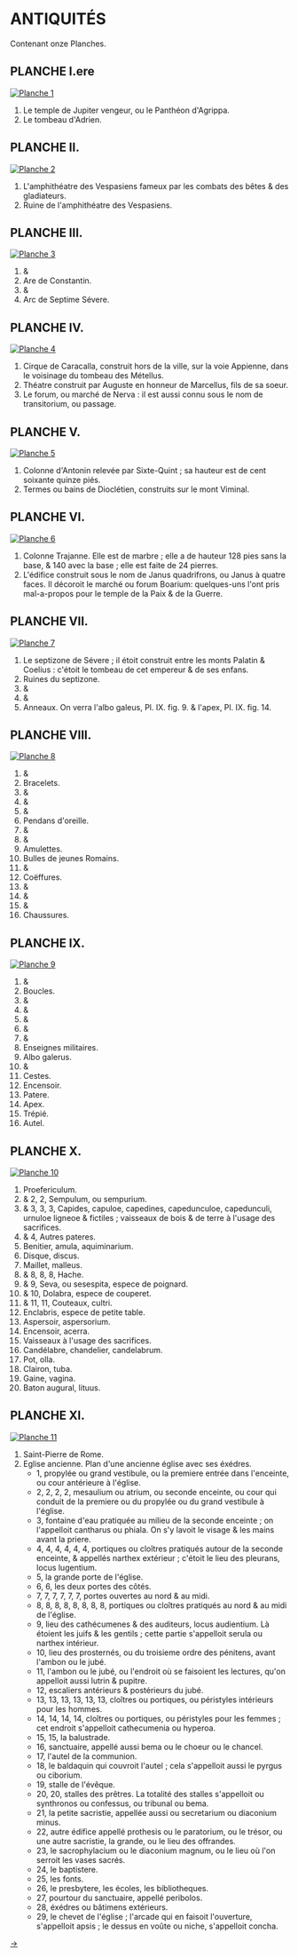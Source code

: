 ANTIQUITÉS
==========

Contenant onze Planches.


PLANCHE I.ere
-------------

[![Planche 1](Planche_01.jpeg)](Planche_01.jpeg)

1. Le temple de Jupiter vengeur, ou le Panthéon d'Agrippa.
2. Le tombeau d'Adrien.


PLANCHE II.
-----------

[![Planche 2](Planche_02.jpeg)](Planche_02.jpeg)

1. L'amphithéatre des Vespasiens fameux par les combats des bêtes & des gladiateurs.
2. Ruine de l'amphithéatre des Vespasiens.


PLANCHE III.
------------

[![Planche 3](Planche_03.jpeg)](Planche_03.jpeg)

1. &
2. Are de Constantin.
3. &
4. Arc de Septime Sévere.


PLANCHE IV.
-----------

[![Planche 4](Planche_04.jpeg)](Planche_04.jpeg)

1. Cirque de Caracalla, construit hors de la ville, sur la voie Appienne, dans le voisinage du tombeau des Métellus.
2. Théatre construit par Auguste en honneur de Marcellus, fils de sa soeur.
3. Le forum, ou marché de Nerva : il est aussi connu sous le nom de transitorium, ou passage.


PLANCHE V.
----------

[![Planche 5](Planche_05.jpeg)](Planche_05.jpeg)

1. Colonne d'Antonin relevée par Sixte-Quint ; sa hauteur est de cent soixante quinze piés.
2. Termes ou bains de Dioclétien, construits sur le mont Viminal.


PLANCHE VI.
-----------

[![Planche 6](Planche_06.jpeg)](Planche_06.jpeg)

1. Colonne Trajanne. Elle est de marbre ; elle a de hauteur 128 pies sans la base, & 140 avec la base ; elle est faite de 24 pierres.
2. L'édifice construit sous le nom de Janus quadrifrons, ou Janus à quatre faces. Il décoroit le marché ou forum Boarium: quelques-uns l'ont pris mal-a-propos pour le temple de la Paix & de la Guerre.


PLANCHE VII.
------------

[![Planche 7](Planche_07.jpeg)](Planche_07.jpeg)

1. Le septizone de Sévere ; il étoit construit entre les monts Palatin & Coelius : c'étoit le tombeau de cet empereur & de ses enfans.
2. Ruines du septizone.
1. &
2. &
3. Anneaux. On verra l'albo galeus, Pl. IX. fig. 9. & l'apex, Pl. IX. fig. 14.


PLANCHE VIII.
-------------

[![Planche 8](Planche_08.jpeg)](Planche_08.jpeg)

1. &
2. Bracelets.
3. &
4. &
5. &
6. Pendans d'oreille.
7. &
8. &
9. Amulettes.
10. Bulles de jeunes Romains.
11. &
12. Coëffures.
13. &
14. &
15. &
16. Chaussures.


PLANCHE IX.
-----------

[![Planche 9](Planche_09.jpeg)](Planche_09.jpeg)

1. &
2. Boucles.
3. &
4. &
5. &
6. &
7. &
8. Enseignes militaires.
9. Albo galerus.
10. &
11. Cestes.
12. Encensoir.
13. Patere.
14. Apex.
15. Trépié.
16. Autel.


PLANCHE X.
----------

[![Planche 10](Planche_10.jpeg)](Planche_10.jpeg)

1. Proefericulum.
2. & 2, 2, Sempulum, ou sempurium.
3. & 3, 3, 3, Capides, capuloe, capedines, capedunculoe, capedunculi, urnuloe ligneoe & fictiles ; vaisseaux de bois & de terre à l'usage des sacrifices.
4. & 4, Autres pateres.
5. Benitier, amula, aquiminarium.
6. Disque, discus.
7. Maillet, malleus.
8. & 8, 8, 8, Hache.
9. & 9, Seva, ou sesespita, espece de poignard.
10. & 10, Dolabra, espece de couperet.
11. & 11, 11, Couteaux, cultri.
12. Enclabris, espece de petite table.
13. Aspersoir, aspersorium.
14. Encensoir, acerra.
15. Vaisseaux à l'usage des sacrifices.
16. Candélabre, chandelier, candelabrum.
17. Pot, olla.
18. Clairon, tuba.
19. Gaine, vagina.
20. Baton augural, lituus.


PLANCHE XI.
-----------

[![Planche 11](Planche_11.jpeg)](Planche_11.jpeg)

1. Saint-Pierre de Rome.
2. Eglise ancienne. Plan d'une ancienne église avec ses éxédres.
	- 1, propylée ou grand vestibule, ou la premiere entrée dans l'enceinte, ou cour antérieure à l'église.
	- 2, 2, 2, 2, mesaulium ou atrium, ou seconde enceinte, ou cour qui conduit de la premiere ou du propylée ou du grand vestibule à l'église.
	- 3, fontaine d'eau pratiquée au milieu de la seconde enceinte ; on l'appelloit cantharus ou phiala. On s'y lavoit le visage & les mains avant la priere.
	- 4, 4, 4, 4, 4, 4, portiques ou cloîtres pratiqués autour de la seconde enceinte, & appellés narthex extérieur ; c'étoit le lieu des pleurans, locus lugentium.
	- 5, la grande porte de l'église.
	- 6, 6, les deux portes des côtés.
	- 7, 7, 7, 7, 7, 7, portes ouvertes au nord & au midi.
	- 8, 8, 8, 8, 8, 8, 8, 8, portiques ou cloîtres pratiqués au nord & au midi de l'église.
	- 9, lieu des cathécumenes & des auditeurs, locus audientium. Là étoient les juifs & les gentils ; cette partie s'appelloit serula ou narthex intérieur.
	- 10, lieu des prosternés, ou du troisieme ordre des pénitens, avant l'ambon ou le jubé.
	- 11, l'ambon ou le jubé, ou l'endroit où se faisoient les lectures, qu'on appelloit aussi lutrin & pupitre.
	- 12, escaliers antérieurs & postérieurs du jubé.
	- 13, 13, 13, 13, 13, 13, cloîtres ou portiques, ou péristyles intérieurs pour les hommes.
	- 14, 14, 14, 14, cloîtres ou portiques, ou péristyles pour les femmes ; cet endroit s'appelloit cathecumenia ou hyperoa.
	- 15, 15, la balustrade.
	- 16, sanctuaire, appellé aussi bema ou le choeur ou le chancel.
	- 17, l'autel de la communion.
	- 18, le baldaquin qui couvroit l'autel ; cela s'appelloit aussi le pyrgus ou ciborium.
	- 19, stalle de l'évêque.
	- 20, 20, stalles des prêtres. La totalité des stalles s'appelloit ou synthronos ou confessus, ou tribunal ou bema.
	- 21, la petite sacristie, appellée aussi ou secretarium ou diaconium minus.
	- 22, autre édifice appellé prothesis ou le paratorium, ou le trésor, ou une autre sacristie, la grande, ou le lieu des offrandes.
	- 23, le sacrophylacium ou le diaconium magnum, ou le lieu où l'on serroit les vases sacrés.
	- 24, le baptistere.
	- 25, les fonts.
	- 26, le presbytere, les écoles, les bibliotheques.
	- 27, pourtour du sanctuaire, appellé peribolos.
	- 28, éxédres ou bâtimens extérieurs.
	- 29, le chevet de l'église ; l'arcade qui en faisoit l'ouverture, s'appelloit apsis ; le dessus en voûte ou niche, s'appelloit concha.


[->](../11-Architecture_et_Parties_qui_en_Dependent/01-Contenant.md)
